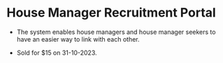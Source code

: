 # House Manager Recruitment Portal

- The system enables house managers and house manager seekers to have an easier way to link with each other.

- Sold for $15 on 31-10-2023.
